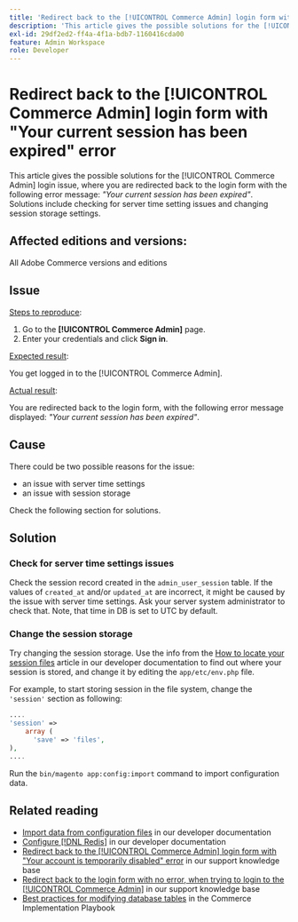 ```yaml
---
title: 'Redirect back to the [!UICONTROL Commerce Admin] login form with "Your current session has been expired" error'
description: 'This article gives the possible solutions for the [!UICONTROL Commerce Admin] login issue, where you are redirected back to the login form with the following error message: *"Your current session has been expired"*. Solutions include checking for server time setting issues and changing session storage settings.'
exl-id: 29df2ed2-ff4a-4f1a-bdb7-1160416cda00
feature: Admin Workspace
role: Developer
---
```

# Redirect back to the [!UICONTROL Commerce Admin] login form with "Your current session has been expired" error

This article gives the possible solutions for the [!UICONTROL Commerce Admin] login issue, where you are redirected back to the login form with the following error message: *"Your current session has been expired"*. Solutions include checking for server time setting issues and changing session storage settings.

## Affected editions and versions:

All Adobe Commerce versions and editions

## Issue

<u>Steps to reproduce</u>:

1. Go to the **[!UICONTROL Commerce Admin]** page.
1. Enter your credentials and click **Sign in**.

<u>Expected result</u>:

You get logged in to the [!UICONTROL Commerce Admin].

<u>Actual result</u>:

You are redirected back to the login form, with the following error message displayed: *"Your current session has been expired"*.

## Cause

There could be two possible reasons for the issue:

* an issue with server time settings
* an issue with session storage

Check the following section for solutions.

## Solution

### Check for server time settings issues

Check the session record created in the `admin_user_session` table. If the values of `created_at` and/or `updated_at` are incorrect, it might be caused by the issue with server time settings. Ask your server system administrator to check that. Note, that time in DB is set to UTC by default.

### Change the session storage

Try changing the session storage. Use the info from the [How to locate your session files](https://experienceleague.adobe.com/en/docs/commerce-operations/configuration-guide/storage/session-storage/sessions) article in our developer documentation to find out where your session is stored, and change it by editing the `app/etc/env.php` file.

For example, to start storing session in the file system, change the `'session'` section as following:

```php
....
'session' =>
    array (
      'save' => 'files',
),
....
```

Run the `bin/magento app:config:import` command to import configuration data.


## Related reading

* [Import data from configuration files](https://experienceleague.adobe.com/en/docs/commerce-operations/configuration-guide/cli/configuration-management/import-configuration) in our developer documentation
* [Configure [!DNL Redis]](https://experienceleague.adobe.com/en/docs/commerce-operations/configuration-guide/cache/redis/config-redis) in our developer documentation
* [Redirect back to the [!UICONTROL Commerce Admin] login form with "Your account is temporarily disabled" error](https://experienceleague.adobe.com/en/docs/commerce-knowledge-base/kb/troubleshooting/miscellaneous/redirect-back-to-the-admin-login-form-with-your-account-is-temporarily-disabled-error) in our support knowledge base
* [Redirect back to the login form with no error, when trying to login to the [!UICONTROL Commerce Admin]](https://experienceleague.adobe.com/en/docs/commerce-knowledge-base/kb/troubleshooting/miscellaneous/login-redirect-when-trying-to-login-to-magento-admin) in our support knowledge base
* [Best practices for modifying database tables](https://experienceleague.adobe.com/en/docs/commerce-operations/implementation-playbook/best-practices/development/modifying-core-and-third-party-tables#why-adobe-recommends-avoiding-modifications) in the Commerce Implementation Playbook

